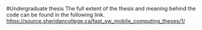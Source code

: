 #Undergraduate thesis
The full extent of the thesis and meaning behind the code can be found in the following link.
https://source.sheridancollege.ca/fast_sw_mobile_computing_theses/1/